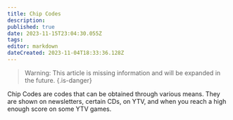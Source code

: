 ```yaml
---
title: Chip Codes
description: 
published: true
date: 2023-11-15T23:04:30.055Z
tags: 
editor: markdown
dateCreated: 2023-11-04T18:33:36.128Z
---
```


>  Warning:	This article is missing information and will be expanded in the future. 
{.is-danger}

Chip Codes are codes that can be obtained through various means. They are shown on newsletters, certain CDs, on YTV, and when you reach a high enough score on some YTV games.
